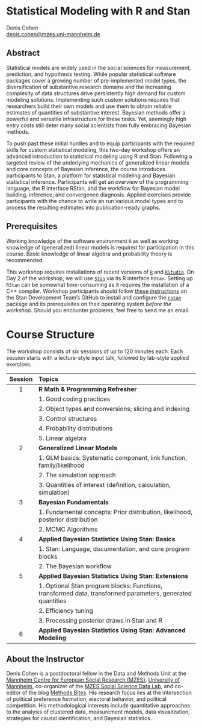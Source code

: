 Statistical Modeling with R and Stan
================
Denis Cohen  
<denis.cohen@mzes.uni-mannheim.de>

## Abstract

Statistical models are widely used in the social sciences for
measurement, prediction, and hypothesis testing. While popular
statistical software packages cover a growing number of pre-implemented
model types, the diversification of substantive research domains and the
increasing complexity of data structures drive persistently high demand
for custom modeling solutions. Implementing such custom solutions
requires that researchers build their own models and use them to obtain
reliable estimates of quantities of substantive interest. Bayesian
methods offer a powerful and versatile infrastructure for these tasks.
Yet, seemingly high entry costs still deter many social scientists from
fully embracing Bayesian methods.

To push past these initial hurdles and to equip participants with the
required skills for custom statistical modeling, this two-day workshop
offers an advanced introduction to statistical modeling using R and
Stan. Following a targeted review of the underlying mechanics of
generalized linear models and core concepts of Bayesian inference, the
course introduces participants to Stan, a platform for statistical
modeling and Bayesian statistical inference. Participants will get an
overview of the programming language, the R interface RStan, and the
workflow for Bayesian model building, inference, and convergence
diagnosis. Applied exercises provide participants with the chance to
write an run various model types and to process the resulting estimates
into publication-ready graphs.

## Prerequisites

Working knowledge of the software environment `R` as well as working
knowledge of (generalized) linear models is required for participation
in this course. Basic knowledge of linear algebra and probability theory
is recommended.

This workshop requires installations of recent versions of
[`R`](https://cran.r-project.org/mirrors.html) and
[`RStudio`](https://rstudio.com/products/rstudio/download/#download). On
Day 2 of the workshop, we will use [`Stan`](https://mc-stan.org/) via
its R interface `RStan`. Setting up `RStan` can be somewhat
time-consuming as it requires the installation of a C++ compiler.
Workshop participants should follow [these
instructions](https://github.com/stan-dev/rstan/wiki/RStan-Getting-Started)
on the Stan Development Team’s GitHub to install and configure the
[`rstan`](https://cran.r-project.org/web/packages/rstan/index.html)
package and its prerequisites on their operating system *before the
workshop*. Should you encounter problems, feel free to send me an email.

# Course Structure

The workshop consists of six sessions of up to 120 minutes each. Each
session starts with a lecture-style input talk, followed by lab-style
applied exercises.

| Session | Topics                                                                                                      |
| :-----: | :---------------------------------------------------------------------------------------------------------- |
|    1    | **R Math & Programming Refresher**                                                                          |
|         | 1. Good coding practices                                                                                   |
|         | 2. Object types and conversions; slicing and indexing                                                      |
|         | 3. Control structures                                                                                      |
|         | 4. Probability distributions                                                                               |
|         | 5. Linear algebra                                                                                          |
|    2    | **Generalized Linear Models**                                                                               |
|         | 1. GLM basics: Systematic component, link function, family/likelihood                                      |
|         | 2. The simulation approach                                                                                 |
|         | 3. Quantities of interest (definition, calculation, simulation)                                            |
|    3    | **Bayesian Fundamentals**                                                                                   |
|         | 1. Fundamental concepts: Prior distribution, likelihood, posterior distribution                            |
|         | 2. MCMC Algorithms                                                                                         |
|    4    | **Applied Bayesian Statistics Using Stan: Basics**                              |
|         | 1. Stan: Language, documentation, and core program blocks                                                  |
|         | 2. The Bayesian workflow                                                                                   |
|    5    | **Applied Bayesian Statistics Using Stan: Extensions**                  |
|         | 1. Optional Stan program blocks: Functions, transformed data, transformed parameters, generated quantities |
|         | 2. Efficiency tuning                                                                                       |
|         | 3. Processing posterior draws in Stan and R                                                                |
|    6    | **Applied Bayesian Statistics Using Stan: Advanced Modeling**                                               |


## About the Instructor

Denis Cohen is a postdoctoral fellow in the Data and Methods Unit at the
[Mannheim Centre for European Social Research
(MZES)](https://www.mzes.uni-mannheim.de/), [University of
Mannheim](https://www.uni-mannheim.de/), co-organizer of the [MZES
Social Science Data
Lab](https://www.mzes.uni-mannheim.de/socialsciencedatalab/page/events/),
and co-editor of the blog [Methods
Bites](https://www.mzes.uni-mannheim.de/socialsciencedatalab/). His
research focus lies at the intersection of political preference
formation, electoral behavior, and political competition. His
methodological interests include quantitative approaches to the analysis
of clustered data, measurement models, data visualization, strategies
for causal identification, and Bayesian statistics.
